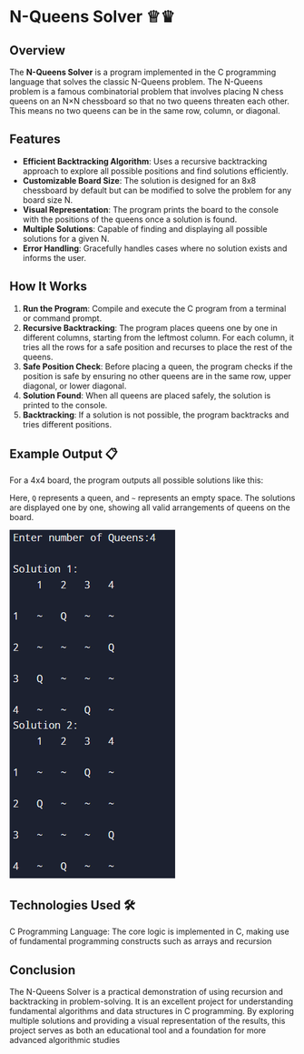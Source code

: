 # N-Queens Solver ♕♛

## Overview 

The **N-Queens Solver** is a program implemented in the C programming language that solves the classic N-Queens problem. The N-Queens problem is a famous combinatorial problem that involves placing N chess queens on an N×N chessboard so that no two queens threaten each other. This means no two queens can be in the same row, column, or diagonal.

## Features 

- **Efficient Backtracking Algorithm**: Uses a recursive backtracking approach to explore all possible positions and find solutions efficiently.
- **Customizable Board Size**: The solution is designed for an 8x8 chessboard by default but can be modified to solve the problem for any board size N.
- **Visual Representation**: The program prints the board to the console with the positions of the queens once a solution is found.
- **Multiple Solutions**: Capable of finding and displaying all possible solutions for a given N.
- **Error Handling**: Gracefully handles cases where no solution exists and informs the user.

## How It Works 

1. **Run the Program**: Compile and execute the C program from a terminal or command prompt.
2. **Recursive Backtracking**: The program places queens one by one in different columns, starting from the leftmost column. For each column, it tries all the rows for a safe position and recurses to place the rest of the queens.
3. **Safe Position Check**: Before placing a queen, the program checks if the position is safe by ensuring no other queens are in the same row, upper diagonal, or lower diagonal.
4. **Solution Found**: When all queens are placed safely, the solution is printed to the console.
5. **Backtracking**: If a solution is not possible, the program backtracks and tries different positions.

## Example Output 📋

For a 4x4 board, the program outputs all possible solutions like this:


Here, `Q` represents a queen, and `~` represents an empty space. The solutions are displayed one by one, showing all valid arrangements of queens on the board.

![Example Output Image](<https://github.com/omarbasha19/N-Queens-Solver/blob/main/photo.png?raw=true>) 

## Technologies Used 🛠️

C Programming Language: The core logic is implemented in C, making use of fundamental programming constructs such as arrays and recursion


## Conclusion 

The N-Queens Solver is a practical demonstration of using recursion and backtracking in problem-solving. It is an excellent project for understanding fundamental algorithms and data structures in C programming. By exploring multiple solutions and providing a visual representation of the results, this project serves as both an educational tool and a foundation for more advanced algorithmic studies




